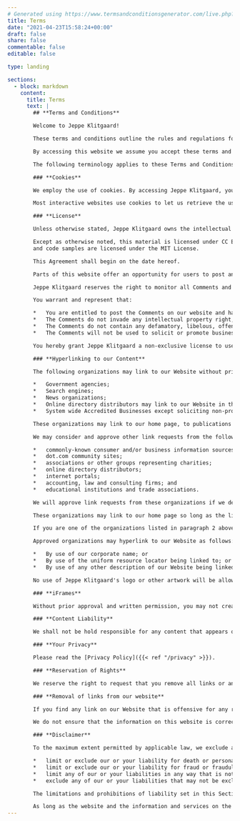 ```yaml
---
# Generated using https://www.termsandconditionsgenerator.com/live.php?token=RdRZytXXwJQi9VZdpPVE1uq6J0E8qNSS
title: Terms
date: "2021-04-23T15:58:24+00:00"
draft: false
share: false
commentable: false
editable: false

type: landing

sections:
  - block: markdown
    content:
      title: Terms
      text: |
        ## **Terms and Conditions**

        Welcome to Jeppe Klitgaard!

        These terms and conditions outline the rules and regulations for the use of Jeppe Klitgaard's Website, located at https://jeppe.science.

        By accessing this website we assume you accept these terms and conditions. Do not continue to use Jeppe Klitgaard if you do not agree to take all of the terms and conditions stated on this page.

        The following terminology applies to these Terms and Conditions, Privacy Statement and Disclaimer Notice and all Agreements: "Client", "You" and "Your" refers to you, the person log on this website and compliant to the Company’s terms and conditions. "The Company", "Ourselves", "We", "Our" and "Us", refers to our Company. "Party", "Parties", or "Us", refers to both the Client and ourselves. All terms refer to the offer, acceptance and consideration of payment necessary to undertake the process of our assistance to the Client in the most appropriate manner for the express purpose of meeting the Client’s needs in respect of provision of the Company’s stated services, in accordance with and subject to, prevailing law of Netherlands. Any use of the above terminology or other words in the singular, plural, capitalization and/or he/she or they, are taken as interchangeable and therefore as referring to same.

        ### **Cookies**

        We employ the use of cookies. By accessing Jeppe Klitgaard, you agreed to use cookies in agreement with the Jeppe Klitgaard's Privacy Policy.

        Most interactive websites use cookies to let us retrieve the user’s details for each visit. Cookies are used by our website to enable the functionality of certain areas to make it easier for people visiting our website. Some of our affiliate/advertising partners may also use cookies.

        ### **License**

        Unless otherwise stated, Jeppe Klitgaard owns the intellectual property rights for all material on this site.

        Except as otherwise noted, this material is licensed under CC BY 4.0,
        and code samples are licensed under the MIT License.

        This Agreement shall begin on the date hereof.

        Parts of this website offer an opportunity for users to post and exchange opinions and information in certain areas of the website. Jeppe Klitgaard does not filter, edit, publish or review Comments prior to their presence on the website. Comments do not reflect the views and opinions of Jeppe Klitgaard,its agents and/or affiliates. Comments reflect the views and opinions of the person who post their views and opinions. To the extent permitted by applicable laws, Jeppe Klitgaard shall not be liable for the Comments or for any liability, damages or expenses caused and/or suffered as a result of any use of and/or posting of and/or appearance of the Comments on this website.

        Jeppe Klitgaard reserves the right to monitor all Comments and to remove any Comments which can be considered inappropriate, offensive or causes breach of these Terms and Conditions.

        You warrant and represent that:

        *   You are entitled to post the Comments on our website and have all necessary licenses and consents to do so;
        *   The Comments do not invade any intellectual property right, including without limitation copyright, patent or trademark of any third party;
        *   The Comments do not contain any defamatory, libelous, offensive, indecent or otherwise unlawful material which is an invasion of privacy
        *   The Comments will not be used to solicit or promote business or custom or present commercial activities or unlawful activity.

        You hereby grant Jeppe Klitgaard a non-exclusive license to use, reproduce, edit and authorize others to use, reproduce and edit any of your Comments in any and all forms, formats or media.

        ### **Hyperlinking to our Content**

        The following organizations may link to our Website without prior written approval:

        *   Government agencies;
        *   Search engines;
        *   News organizations;
        *   Online directory distributors may link to our Website in the same manner as they hyperlink to the Websites of other listed businesses; and
        *   System wide Accredited Businesses except soliciting non-profit organizations, charity shopping malls, and charity fundraising groups which may not hyperlink to our Web site.

        These organizations may link to our home page, to publications or to other Website information so long as the link: (a) is not in any way deceptive; (b) does not falsely imply sponsorship, endorsement or approval of the linking party and its products and/or services; and (c) fits within the context of the linking party’s site.

        We may consider and approve other link requests from the following types of organizations:

        *   commonly-known consumer and/or business information sources;
        *   dot.com community sites;
        *   associations or other groups representing charities;
        *   online directory distributors;
        *   internet portals;
        *   accounting, law and consulting firms; and
        *   educational institutions and trade associations.

        We will approve link requests from these organizations if we decide that: (a) the link would not make us look unfavorably to ourselves or to our accredited businesses; (b) the organization does not have any negative records with us; (c) the benefit to us from the visibility of the hyperlink compensates the absence of Jeppe Klitgaard; and (d) the link is in the context of general resource information.

        These organizations may link to our home page so long as the link: (a) is not in any way deceptive; (b) does not falsely imply sponsorship, endorsement or approval of the linking party and its products or services; and (c) fits within the context of the linking party’s site.

        If you are one of the organizations listed in paragraph 2 above and are interested in linking to our website, you must inform us by sending an e-mail to Jeppe Klitgaard. Please include your name, your organization name, contact information as well as the URL of your site, a list of any URLs from which you intend to link to our Website, and a list of the URLs on our site to which you would like to link. Wait 2-3 weeks for a response.

        Approved organizations may hyperlink to our Website as follows:

        *   By use of our corporate name; or
        *   By use of the uniform resource locator being linked to; or
        *   By use of any other description of our Website being linked to that makes sense within the context and format of content on the linking party’s site.

        No use of Jeppe Klitgaard's logo or other artwork will be allowed for linking absent a trademark license agreement.

        ### **iFrames**

        Without prior approval and written permission, you may not create frames around our Webpages that alter in any way the visual presentation or appearance of our Website.

        ### **Content Liability**

        We shall not be hold responsible for any content that appears on your Website. You agree to protect and defend us against all claims that is rising on your Website. No link(s) should appear on any Website that may be interpreted as libelous, obscene or criminal, or which infringes, otherwise violates, or advocates the infringement or other violation of, any third party rights.

        ### **Your Privacy**

        Please read the [Privacy Policy]({{< ref "/privacy" >}}).

        ### **Reservation of Rights**

        We reserve the right to request that you remove all links or any particular link to our Website. You approve to immediately remove all links to our Website upon request. We also reserve the right to amen these terms and conditions and it’s linking policy at any time. By continuously linking to our Website, you agree to be bound to and follow these linking terms and conditions.

        ### **Removal of links from our website**

        If you find any link on our Website that is offensive for any reason, you are free to contact and inform us any moment. We will consider requests to remove links but we are not obligated to or so or to respond to you directly.

        We do not ensure that the information on this website is correct, we do not warrant its completeness or accuracy; nor do we promise to ensure that the website remains available or that the material on the website is kept up to date.

        ### **Disclaimer**

        To the maximum extent permitted by applicable law, we exclude all representations, warranties and conditions relating to our website and the use of this website. Nothing in this disclaimer will:

        *   limit or exclude our or your liability for death or personal injury;
        *   limit or exclude our or your liability for fraud or fraudulent misrepresentation;
        *   limit any of our or your liabilities in any way that is not permitted under applicable law; or
        *   exclude any of our or your liabilities that may not be excluded under applicable law.

        The limitations and prohibitions of liability set in this Section and elsewhere in this disclaimer: (a) are subject to the preceding paragraph; and (b) govern all liabilities arising under the disclaimer, including liabilities arising in contract, in tort and for breach of statutory duty.

        As long as the website and the information and services on the website are provided free of charge, we will not be liable for any loss or damage of any nature.
---
```

